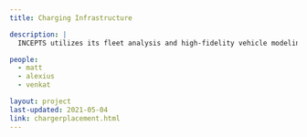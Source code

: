 ```yaml
---
title: Charging Infrastructure

description: |
  INCEPTS utilizes its fleet analysis and high-fidelity vehicle modeling software within a charger optimization algorithm to determine efficient and equitable charger locations that will reduce investment costs and meet the estimated demand.

people:
  - matt
  - alexius
  - venkat

layout: project
last-updated: 2021-05-04
link: chargerplacement.html
---
```

